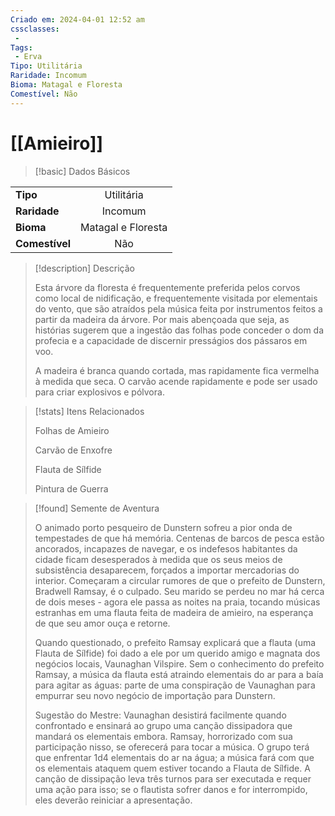 ```yaml
---
Criado em: 2024-04-01 12:52 am
cssclasses:
 - 
Tags:
 - Erva
Tipo: Utilitária
Raridade: Incomum
Bioma: Matagal e Floresta
Comestível: Não
---
```

# [[Amieiro]]

> [!basic] Dados Básicos
> 
|           |     |
| --------- |:---:|
| **Tipo**  |  Utilitária   |
| **Raridade** |  Incomum   |
| **Bioma** |  Matagal e Floresta   |
| **Comestível** |   Não  |
>
 
> [!description] Descrição
> 
> Esta árvore da floresta é frequentemente preferida pelos corvos como local de nidificação, e frequentemente visitada por elementais do vento, que são atraídos pela música feita por instrumentos feitos a partir da madeira da árvore. Por mais abençoada que seja, as histórias sugerem que a ingestão das folhas pode conceder o dom da profecia e a capacidade de discernir presságios dos pássaros em voo.
> 
> A madeira é branca quando cortada, mas rapidamente fica vermelha à medida que seca. O carvão acende rapidamente e pode ser usado para criar explosivos e pólvora.

> [!stats] Itens Relacionados
>
> Folhas de Amieiro
> 
> Carvão de Enxofre
> 
> Flauta de Sílfide
> 
> Pintura de Guerra

> [!found] Semente de Aventura
>
> O animado porto pesqueiro de Dunstern sofreu a pior onda de tempestades de que há memória. Centenas de barcos de pesca estão ancorados, incapazes de navegar, e os indefesos habitantes da cidade ficam desesperados à medida que os seus meios de subsistência desaparecem, forçados a importar mercadorias do interior. Começaram a circular rumores de que o prefeito de Dunstern, Bradwell Ramsay, é o culpado. Seu marido se perdeu no mar há cerca de dois meses - agora ele passa as noites na praia, tocando músicas estranhas em uma flauta feita de madeira de amieiro, na esperança de que seu amor ouça e retorne.
> 
> Quando questionado, o prefeito Ramsay explicará que a flauta (uma Flauta de Sílfide) foi dado a ele por um querido amigo e magnata dos negócios locais, Vaunaghan Vilspire. Sem o conhecimento do prefeito Ramsay, a música da flauta está atraindo elementais do ar para a baía para agitar as águas: parte de uma conspiração de Vaunaghan para empurrar seu novo negócio de importação para Dunstern.
>
> Sugestão do Mestre: Vaunaghan desistirá facilmente quando confrontado e ensinará ao grupo uma canção dissipadora que mandará os elementais embora. Ramsay, horrorizado com sua participação nisso, se oferecerá para tocar a música. O grupo terá que enfrentar 1d4 elementais do ar na água; a música fará com que os elementais ataquem quem estiver tocando a Flauta de Sílfide. A canção de dissipação leva três turnos para ser executada e requer uma ação para isso; se o flautista sofrer danos e for interrompido, eles deverão reiniciar a apresentação.